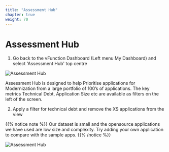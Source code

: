 ```yaml
---
title: "Assessment Hub"
chapter: true
weight: 70
---
```


# Assessment Hub

1) Go back to the vFunction Dashboard (Left menu My Dashboard) and select 'Assessment Hub' top centre

![Assessment Hub](/images/AH-Dashboard-AH.png)


Assessment Hub is designed to help Prioritise applications for Modernization from a large portfolio of 100’s of applications.
The key metrics Technical Debt, Application Size etc are available as filters on the left of the screen.

2) Apply a filter for technical debt and remove the XS applications from the view

{{% notice note %}}
Our dataset is small and the opensource applications we have used are low size and complexity. Try adding your own application to compare with the sample apps.
{{% /notice %}}


![Assessment Hub](/images/AH-AHfull.png)
